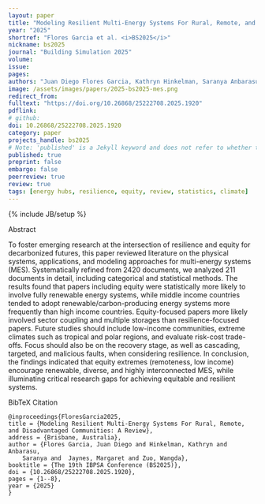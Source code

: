 ```yaml
---
layout: paper
title: "Modeling Resilient Multi-Energy Systems For Rural, Remote, and Disadvantaged Communities: A Review"
year: "2025"
shortref: "Flores Garcia et al. <i>BS2025</i>"
nickname: bs2025
journal: "Building Simulation 2025"
volume: 
issue: 
pages: 
authors: "Juan Diego Flores Garcia, Kathryn Hinkelman, Saranya Anbarasu, Margaret Jaynes, Wangda Zuo"
image: /assets/images/papers/2025-bs2025-mes.png
redirect_from: 
fulltext: "https://doi.org/10.26868/25222708.2025.1920"
pdflink: 
# github: 
doi: 10.26868/25222708.2025.1920
category: paper
projects_handle: bs2025
# Note: 'published' is a Jekyll keyword and does not refer to whether the paper is published, but rather to whether this Markdown should be part of the rendered site.
published: true
preprint: false
embargo: false	
peerreview: true
review: true
tags: [energy hubs, resilience, equity, review, statistics, climate]
---
```

{% include JB/setup %}

<div class="bigspacer"></div>
<div class="head">Abstract</div>
<div class="spacer"></div>

To foster emerging research at the intersection of resilience and equity for decarbonized futures, this paper reviewed literature on the physical systems, applications, and modeling approaches for multi-energy systems (MES).
Systematically refined from 2420 documents, we analyzed 211 documents in detail, including categorical and statistical methods. 
The results found that papers including equity were statistically more likely to involve fully renewable energy systems, while middle income countries tended to adopt renewable/carbon-producing energy systems more frequently than high income countries. 
Equity-focused papers more likely involved sector coupling and multiple storages than resilience-focused papers.
Future studies should include low-income communities, extreme climates such as tropical and polar regions, and evaluate risk-cost trade-offs. 
Focus should also be on the recovery stage, as well as cascading, targeted, and malicious faults, when considering resilience.
In conclusion, the findings indicated that equity extremes (remoteness, low income) encourage renewable, diverse, and highly interconnected MES, while illuminating critical research gaps for achieving equitable and resilient systems.


<div class="bigspacer"></div>
<div class="head">BibTeX Citation</div>
<div class="spacer"></div>

```
@inproceedings{FloresGarcia2025,
title = {Modeling Resilient Multi-Energy Systems For Rural, Remote, and Disadvantaged Communities: A Review},
address = {Brisbane, Australia},
author = {Flores Garcia, Juan Diego and Hinkelman, Kathryn and Anbarasu, 
	Saranya and  Jaynes, Margaret and Zuo, Wangda},
booktitle = {The 19th IBPSA Conference (BS2025)},
doi = {10.26868/25222708.2025.1920},
pages = {1--8},
year = {2025}
}
```
